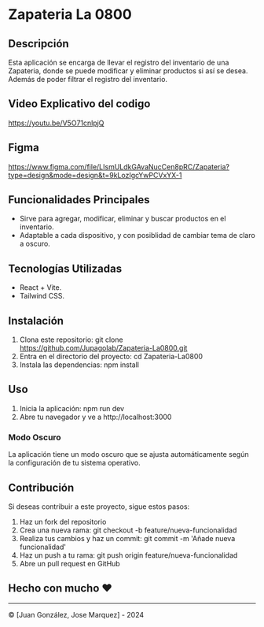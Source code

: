 # Zapateria La 0800 
 
## Descripción 
Esta aplicación se encarga de llevar el registro del inventario de una Zapateria, donde se puede modificar y eliminar productos si así se desea. Además de poder filtrar el registro del inventario.  
 
## Video Explicativo del codigo
https://youtu.be/V5O71cnlpjQ

## Figma
https://www.figma.com/file/LIsmULdkGAvaNucCen8pRC/Zapateria?type=design&mode=design&t=9kLozIgcYwPCVxYX-1
 
## Funcionalidades Principales 
- Sirve para agregar, modificar, eliminar y buscar productos en el inventario. 
- Adaptable a cada dispositivo, y con posiblidad de cambiar tema de claro a oscuro. 
 
## Tecnologías Utilizadas 
- React + Vite.
- Tailwind CSS. 
 
## Instalación 
1. Clona este repositorio: git clone https://github.com/Jupagolab/Zapateria-La0800.git 
2. Entra en el directorio del proyecto: cd Zapateria-La0800 
3. Instala las dependencias: npm install 
 
## Uso 
1. Inicia la aplicación: npm run dev
2. Abre tu navegador y ve a http://localhost:3000 
 
### Modo Oscuro 
La aplicación tiene un modo oscuro que se ajusta automáticamente según la configuración de tu sistema operativo. 
 
## Contribución 
Si deseas contribuir a este proyecto, sigue estos pasos: 
1. Haz un fork del repositorio 
2. Crea una nueva rama: git checkout -b feature/nueva-funcionalidad 
3. Realiza tus cambios y haz un commit: git commit -m 'Añade nueva funcionalidad' 
4. Haz un push a tu rama: git push origin feature/nueva-funcionalidad 
5. Abre un pull request en GitHub 
 
 
## Hecho con mucho ❤️ 
--- 
© [Juan González, Jose Marquez] - 2024